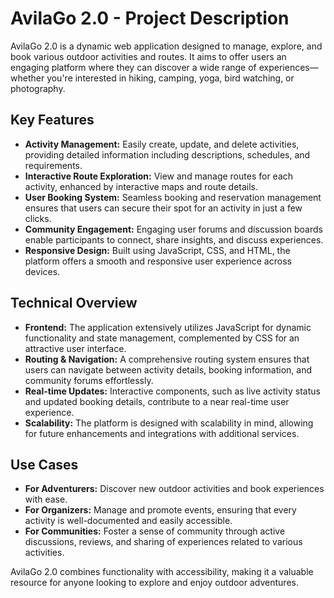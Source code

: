 # AvilaGo 2.0 - Project Description

AvilaGo 2.0 is a dynamic web application designed to manage, explore, and book various outdoor activities and routes. It aims to offer users an engaging platform where they can discover a wide range of experiences—whether you're interested in hiking, camping, yoga, bird watching, or photography.

## Key Features

- **Activity Management:** Easily create, update, and delete activities, providing detailed information including descriptions, schedules, and requirements.
- **Interactive Route Exploration:** View and manage routes for each activity, enhanced by interactive maps and route details.
- **User Booking System:** Seamless booking and reservation management ensures that users can secure their spot for an activity in just a few clicks.
- **Community Engagement:** Engaging user forums and discussion boards enable participants to connect, share insights, and discuss experiences.
- **Responsive Design:** Built using JavaScript, CSS, and HTML, the platform offers a smooth and responsive user experience across devices.

## Technical Overview

- **Frontend:** The application extensively utilizes JavaScript for dynamic functionality and state management, complemented by CSS for an attractive user interface.
- **Routing & Navigation:** A comprehensive routing system ensures that users can navigate between activity details, booking information, and community forums effortlessly.
- **Real-time Updates:** Interactive components, such as live activity status and updated booking details, contribute to a near real-time user experience.
- **Scalability:** The platform is designed with scalability in mind, allowing for future enhancements and integrations with additional services.

## Use Cases

- **For Adventurers:** Discover new outdoor activities and book experiences with ease.
- **For Organizers:** Manage and promote events, ensuring that every activity is well-documented and easily accessible.
- **For Communities:** Foster a sense of community through active discussions, reviews, and sharing of experiences related to various activities.

AvilaGo 2.0 combines functionality with accessibility, making it a valuable resource for anyone looking to explore and enjoy outdoor adventures.

